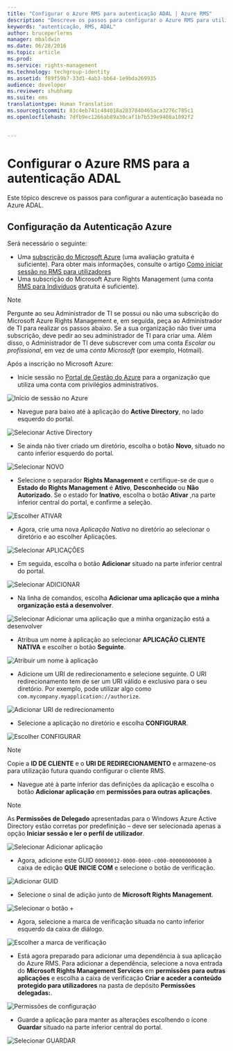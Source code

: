 ```yaml
---
title: "Configurar o Azure RMS para autenticação ADAL | Azure RMS"
description: "Descreve os passos para configurar o Azure RMS para utilizar a autenticação baseada no Azure ADAL"
keywords: "autenticação, RMS, ADAL"
author: bruceperlerms
manager: mbaldwin
ms.date: 06/28/2016
ms.topic: article
ms.prod: 
ms.service: rights-management
ms.technology: techgroup-identity
ms.assetid: f89f59b7-33d1-4ab3-bb64-1e9bda269935
audience: developer
ms.reviewer: shubhamp
ms.suite: ems
translationtype: Human Translation
ms.sourcegitcommit: 83c4eb741c484018a2837840465aca3276c785c1
ms.openlocfilehash: 7dfb9ec1266ab89a30caf1b7b539e9408a1092f2


---
```


# Configurar o Azure RMS para a autenticação ADAL

Este tópico descreve os passos para configurar a autenticação baseada no Azure ADAL.

## Configuração da Autenticação Azure

Será necessário o seguinte:

- Uma [subscrição do Microsoft Azure](https://azure.microsoft.com/en-us/) (uma avaliação gratuita é suficiente). Para obter mais informações, consulte o artigo [Como iniciar sessão no RMS para utilizadores](../understand-explore/rms-for-individuals-user-sign-up.md)
- Uma subscrição do Microsoft Azure Rights Management (uma conta [RMS para Indivíduos](https://technet.microsoft.com/en-us/library/dn592127.aspx) gratuita é suficiente).

> [!NOTE] 
> Pergunte ao seu Administrador de TI se possui ou não uma subscrição do Microsoft Azure Rights Management e, em seguida, peça ao Administrador de TI para realizar os passos abaixo. Se a sua organização não tiver uma subscrição, deve pedir ao seu administrador de TI para criar uma. Além disso, o Administrador de TI deve subscrever com uma conta *Escolar ou profissional*, em vez de uma *conta Microsoft* (por exemplo, Hotmail).

Após a inscrição no Microsoft Azure:

- Inicie sessão no [Portal de Gestão do Azure](https://manage.windowsazure.com) para a organização que utiliza uma conta com privilégios administrativos.

![Início de sessão no Azure](../media/AzurePortalLogin.png)

- Navegue para baixo até à aplicação do **Active Directory**, no lado esquerdo do portal.

![Selecionar Active Directory](../media/AzureADPick.png)

- Se ainda não tiver criado um diretório, escolha o botão **Novo**, situado no canto inferior esquerdo do portal.

![Selecionar NOVO](../media/AzureNewBtn.png)

- Selecione o separador **Rights Management** e certifique-se de que o **Estado do Rights Management** é **Ativo**, **Desconhecido** ou **Não Autorizado**. Se o estado for **Inativo**, escolha o botão **Ativar** ,na parte inferior central do portal, e confirme a seleção.

![Escolher ATIVAR](../media/RMTab.png)

- Agora, crie uma nova *Aplicação Nativa* no diretório ao selecionar o diretório e ao escolher Aplicações.

![Selecionar APLICAÇÕES](../media/CreateNativeApp.png)

- Em seguida, escolha o botão **Adicionar** situado na parte inferior central do portal.

![Selecionar ADICIONAR](../media/AddAppBtn.png)

- Na linha de comandos, escolha **Adicionar uma aplicação que a minha organização está a desenvolver**.

![Selecionar Adicionar uma aplicação que a minha organização está a desenvolver](../media/AddAnAppPick.png)

- Atribua um nome à aplicação ao selecionar **APLICAÇÃO CLIENTE NATIVA** e escolher o botão **Seguinte**.

![Atribuir um nome à aplicação](../media/TellUsInput.png)

- Adicione um URI de redirecionamento e selecione seguinte.
  O URI redirecionamento tem de ser um URI válido e exclusivo para o seu diretório. Por exemplo, pode utilizar algo como `com.mycompany.myapplication://authorize`.

![Adicionar URI de redirecionamento](../media/RedirectURI.png)

- Selecione a aplicação no diretório e escolha **CONFIGURAR**.

![Escolher CONFIGURAR](../media/ConfigYourApp.png)

>[!NOTE] 
> Copie a **ID DE CLIENTE** e o **URI DE REDIRECIONAMENTO** e armazene-os para utilização futura quando configurar o cliente RMS.

- Navegue até à parte inferior das definições da aplicação e escolha o botão **Adicionar aplicação** em **permissões para outras aplicações**.

>[!NOTE] 
> As **Permissões de Delegado** apresentadas para o Windows Azure Active Directory estão corretas por predefinição – deve ser selecionada apenas a opção **Iniciar sessão e ler o perfil de utilizador**.

![Selecionar Adicionar aplicação](../media/PermissionsToOtherBtn.png)

- Agora, adicione este GUID `00000012-0000-0000-c000-000000000000` à caixa de edição **QUE INICIE COM** e selecione o botão de verificação.

![Adicionar GUID](../media/AddGUID.png)

- Selecione o sinal de adição junto de **Microsoft Rights Management**.

![Selecionar o botão +](../media/ChoosePlusBtn.png)

- Agora, selecione a marca de verificação situada no canto inferior esquerdo da caixa de diálogo.

![Escolher a marca de verificação](../media/ChooseCheck.png)

- Está agora preparado para adicionar uma dependência à sua aplicação do Azure RMS. Para adicionar a dependência, selecione a nova entrada do **Microsoft Rights Management Services** em **permissões para outras aplicações** e escolha a caixa de verificação **Criar e aceder a conteúdo protegido para utilizadores** na pasta de depósito **Permissões delegadas:**.

![Permissões de configuração](../media/AddDependency.png)

- Guarde a aplicação para manter as alterações escolhendo o ícone **Guardar** situado na parte inferior central do portal.

![Selecionar GUARDAR](../media/SaveApplication.png)



<!--HONumber=Sep16_HO2-->


